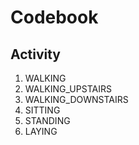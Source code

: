 Codebook
========

Activity
--------
1. WALKING
2. WALKING_UPSTAIRS
3. WALKING_DOWNSTAIRS
4. SITTING
5. STANDING
6. LAYING
